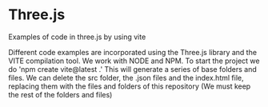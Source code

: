 # Three.js
Examples of code in three.js by using vite

Different code examples are incorporated using the Three.js library and the VITE compilation tool.
We work with NODE and NPM.
To start the project we do 'npm create vite@latest .'
This will generate a series of base folders and files.
We can delete the src folder, the .json files and the index.html file, replacing them with the files and folders of this repository (We must keep the rest of the folders and files)
